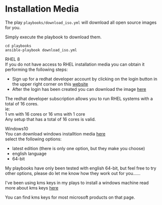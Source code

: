 # Installation Media

The play `playbooks/download_iso.yml` will download all open source images for you.

Simply execute the playbook to download them.
```
cd playbooks
ansible-playbook download_iso.yml
```

RHEL 8<br>
If you do not have access to RHEL installation media you can obtain it performing the following steps:
* Sign up for a redhat developer account by clicking on the login button in the upper right corner on this [website](https://developers.redhat.com/)
* After the login has been created you can download the image [here](https://access.redhat.com/downloads/)

The redhat developer subscription allows you to run RHEL systems with a total of 16 cores.<br>
ie:<br>
1 vm with 16 cores or 16 vms with 1 core<br>
Any setup that has a total of 16 cores is valid.

Windows10<br>
You can download windows installtion media [here](https://www.microsoft.com/en-us/software-download/windows10ISO)<br>
select the following options:
* latest edition (there is only one option, but they make you choose)
* english language
* 64-bit

My playbooks have only been tested with english 64-bit, but feel free to try other options, please do let me know how they work out for you......

I've been using kms keys in my plays to install a windows machine
read more about kms keys [here](https://docs.microsoft.com/en-us/windows-server/get-started/kms-client-activation-keys)

You can find kms keys for most microsoft products on that page.